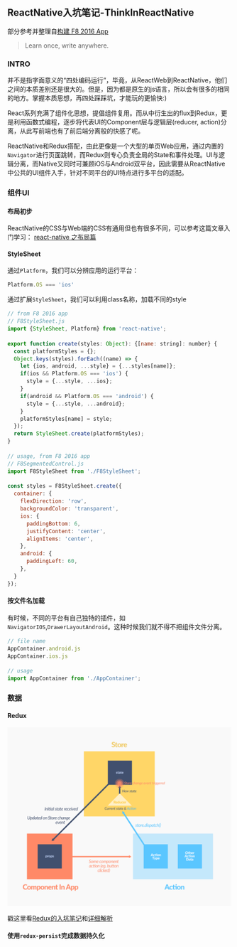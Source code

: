 ## ReactNative入坑笔记-ThinkInReactNative

部分参考并整理自[构建 F8 2016 App](http://f8-app.liaohuqiu.net/)

> Learn once, write anywhere.

### INTRO

并不是指字面意义的“四处编码运行”，毕竟，从ReactWeb到ReactNative，他们之间的本质差别还是很大的。但是，因为都是原生的js语言，所以会有很多的相同的地方。掌握本质思想，再四处踩踩坑，才能玩的更愉快:)

React系列充满了组件化思想，提倡组件复用。而从中衍生出的flux到Redux，更是利用函数式编程，逐步将代表UI的Component层与逻辑层(reducer, action)分离，从此写前端也有了前后端分离般的快感了呢。

ReactNative和Redux搭配，由此更像是一个大型的单页Web应用，通过内置的`Navigator`进行页面跳转，而Redux则专心负责全局的State和事件处理。UI与逻辑分离，而Native又同时可兼顾iOS与Android双平台，因此需要从ReactNative中公共的UI组件入手，针对不同平台的UI特点进行多平台的适配。

### 组件UI

#### 布局初步

ReactNative的CSS与Web端的CSS有通用但也有很多不同，可以参考这篇文章入门学习：
[react-native 之布局篇](https://segmentfault.com/a/1190000002658374)

#### StyleSheet

通过`Platform`，我们可以分辨应用的运行平台：

```javascript
Platform.OS === 'ios'
```

通过扩展`StyleSheet`，我们可以利用class名称，加载不同的style

```javascript
// from F8 2016 app
// F8StyleSheet.js
import {StyleSheet, Platform} from 'react-native';

export function create(styles: Object): {[name: string]: number} {
  const platformStyles = {};
  Object.keys(styles).forEach((name) => {
    let {ios, android, ...style} = {...styles[name]};
    if(ios && Platform.OS === 'ios') {
      style = {...style, ...ios};
    }
    if(android && Platform.OS === 'android') {
      style = {...style, ...android};
    }
    platformStyles[name] = style;
  });
  return StyleSheet.create(platformStyles);
}

// usage, from F8 2016 app
// F8SegmentedControl.js
import F8StyleSheet from './F8StyleSheet';

const styles = F8StyleSheet.create({
  container: {
    flexDirection: 'row',
    backgroundColor: 'transparent',
    ios: {
      paddingBottom: 6,
      justifyContent: 'center',
      alignItems: 'center',
    },
    android: {
      paddingLeft: 60,
    },
  }
});
```

#### 按文件名加载

有时候，不同的平台有自己独特的插件，如`NavigatorIOS`,`DrawerLayoutAndroid`。这种时候我们就不得不把组件文件分离。

```javascript
// file name
AppContainer.android.js
AppContainer.ios.js

// usage
import AppContainer from './AppContainer';
```

### 数据

#### Redux

![React-with-Redux](../../../image/React-with-Redux.png)

戳这里看[Redux的入坑笔记](../Redux/Redux入坑笔记-ThinkInRedux.md)和[详细解析](../Redux/Redux入坑笔记-源码解析)

#### 使用`redux-persist`完成数据持久化
